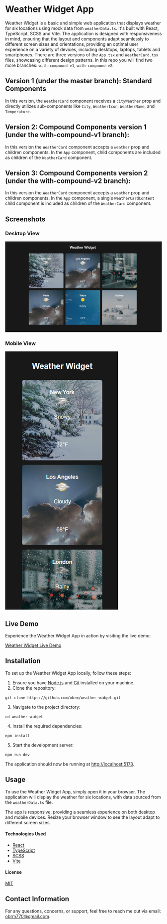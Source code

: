 # Weather Widget App

Weather Widget is a basic and simple web application that displays weather for six locations using mock data from `weatherData.ts`. It's built with React, TypeScript, SCSS and Vite. The application is designed with responsiveness in mind, ensuring that the layout and components adapt seamlessly to different screen sizes and orientations, providing an optimal user experience on a variety of devices, including desktops, laptops, tablets and smartphones. There are three versions of the `App.tsx` and `WeatherCard.tsx` files, showcasing different design patterns. In this repo you will find two more branches: `with-compound-v1`, `with-compound-v2`.

## Version 1 (under the master branch): Standard Components

In this version, the `WeatherCard` component receives a `cityWeather` prop and directly utilizes sub-components like `City`, `WeatherIcon`, `WeatherName`, and `Temperature`.

## Version 2: Compound Components version 1 (under the with-compound-v1 branch):

In this version the `WeatherCard` component accepts a `weather` prop and children components. In the `App` component, child components are included as children of the `WeatherCard` component.

## Version 3: Compound Components version 2 (under the with-compound-v2 branch):

In this version the `WeatherCard` component accepts a `weather` prop and children components. In the `App` component, a single `WeatherCardContent` child component is included as children of the `WeatherCard` component.

## Screenshots
### Desktop View
![Weather Widget App - Desktop View](./src/assets/screenshots/desktop.png)

### Mobile View
![Weather Widget App - Mobile View](./src/assets/screenshots/mobile.png)

## Live Demo
Experience the Weather Widget App in action by visiting the live demo:

[Weather Widget Live Demo](https://obrm-weather-widget.netlify.app)

## Installation

To set up the Weather Widget App locally, follow these steps:

1. Ensure you have [Node.js](https://nodejs.org/en) and [Git](https://git-scm.com/) installed on your machine.
2. Clone the repository:

```
git clone https://github.com/obrm/weather-widget.git
```

3. Navigate to the project directory:

```
cd weather-widget
```

4. Install the required dependencies:
```
npm install
```

5. Start the development server:
```
npm run dev
```

The application should now be running at [http://localhost:5173](http://localhost:5173).

## Usage

To use the Weather Widget App, simply open it in your browser. The application will display the weather for six locations, with data sourced from the `weatherData.ts` file.

The app is responsive, providing a seamless experience on both desktop and mobile devices. Resize your browser window to see the layout adapt to different screen sizes.

#### Technologies Used

* [React](https://reactjs.org/)
* [TypeScript](https://www.typescriptlang.org/)
* [SCSS](https://sass-lang.com/)
* [Vite](https://vitejs.dev/)

#### License

[MIT](https://choosealicense.com/licenses/mit/)

## Contact Information
For any questions, concerns, or support, feel free to reach me out via email: [obrm770@gmail.com](mailto:obrm770@gmail.com).